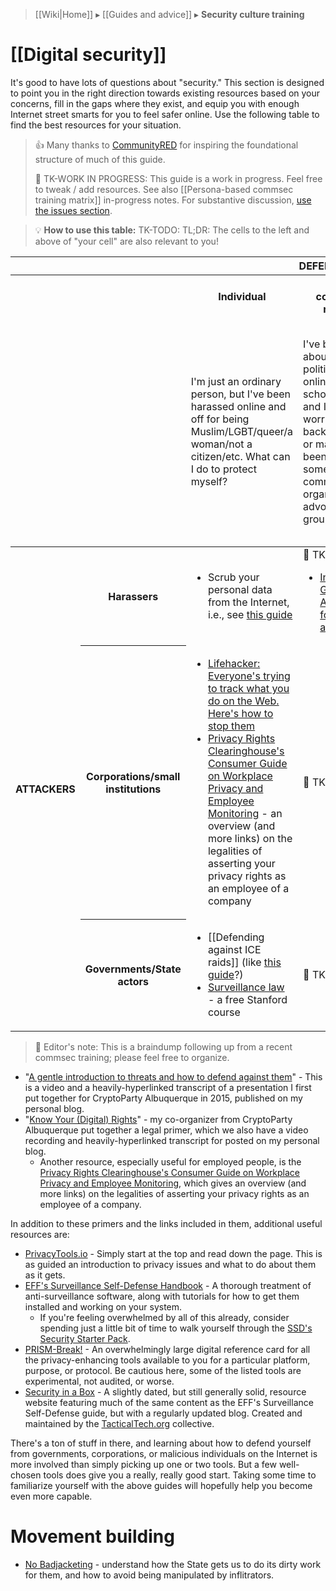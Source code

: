 > [[Wiki|Home]] ▸ [[Guides and advice]] ▸ **Security culture training**

# [[Digital security]]

It's good to have lots of questions about "security." This section is designed to point you in the right direction towards existing resources based on your concerns, fill in the gaps where they exist, and equip you with enough Internet street smarts for you to feel safer online. Use the following table to find the best resources for your situation.

> 👍 Many thanks to [CommunityRED](http://communityred.org/) for inspiring the foundational structure of much of this guide.
> 
> 🚧 TK-WORK IN PROGRESS: This guide is a work in progress. Feel free to tweak / add resources. See also [[Persona-based commsec training matrix]] in-progress notes. For substantive discussion, [use the issues section](https://github.com/AnarchoTechNYC/meta/issues/6).

> 💡 **How to use this table:** TK-TODO: TL;DR: The cells to the left and above of "your cell" are also relevant to you!

<table>
<thead>
    <tr>
      <th></th>
      <th></th>
      <th colspan="3">DEFENDER</th>
    </tr>
    <tr>
        <th></th>
        <th></th>
        <th>
            <img src="https://github.com/mcMMO-Dev/mcMMO/wiki/images/player-64x.png" alt="" align="left" />
            Individual
        </th>
        <th>Vocal community member</th>
        <th>
            <img src="https://github.com/mcMMO-Dev/mcMMO/wiki/images/admin-64x.png" alt="" align="left" />
            Targeted activist
        </th>
    </tr>
    <tr>
        <td></td>
        <td></td>
        <td>
            I'm just an ordinary person, but I've been harassed online and off for being Muslim/LGBT/queer/a woman/not a citizen/etc. What can I do to protect myself?
        </td>
        <td>
            I've been vocal about my political beliefs online/at school/at work, and I'm now I'm worried about a backlash. I may or may not have been involved in some community organizing and advocacy groups.
        </td>
        <td>
            I've been personally targeted for my activism and for speaking out about issues important to me already, and I want to do everything I can to protect myself from sophisticated, dedicated, frightening attackers.
        </td>
    </tr>
</thead>
<tbody>
    <tr>
        <th rowspan="3">ATTACKERS</th>
        <th>Harassers</th>
        <td>
            <!-- Individuals being targeted by lone harassers or a group (of other individuals). -->
            <ul>
                <li>Scrub your personal data from the Internet, i.e., see <a href="https://medium.com/@CommunityRED/feeling-scared-me-too-6ff2300e6836">this guide</a></li>
            </ul>
        </td>
        <td>
            <!-- Vocal community member being targeted by "enemy" groups. -->
            🚧 TK-TODO
            <ul>
                <li><a href="https://support.google.com/accounts/answer/1066447?hl=en">Install Google Authenticator for your accounts</a></li>
            </ul>
        </td>
        <td>
            <!-- Prominent activist being targeted by hate groups. -->
            🚧 TK-TODO
        </td>
    </tr>
    <tr>
        <th>Corporations/small institutions</th>
        <td>
            <!-- Individuals' data being collected by corporate interests. -->
            <ul>
                <li>
                    <a href="https://lifehacker.com/5887140/everyones-trying-to-track-what-you-do-on-the-web-heres-how-to-stop-them">Lifehacker: Everyone's trying to track what you do on the Web. Here's how to stop them</a>
                </li>
                <li>
                    <a href="https://www.privacyrights.org/consumer-guides/workplace-privacy-and-employee-monitoring">Privacy Rights Clearinghouse's Consumer Guide on Workplace Privacy and Employee Monitoring</a> - an overview (and more links) on the legalities of asserting your privacy rights as an employee of a company
                </li>
            </ul>
        </td>
        <td>
            <!-- Vocal community member being monitored by a company. -->
            🚧 TK-TODO
        </td>
        <td>
            <!-- Prominent activist being targeted by multinational. -->
            🚧 TK-TODO
        </td>
    </tr>
    <tr>
        <th>Governments/State actors</th>
        <td>
            <!-- Individuals being targeted by sophisticated attackers. -->
            <ul>
                <li>
                    [[Defending against ICE raids]] (like <a href="http://jlovelaw.com/updates/latest-news/157-how-to-protect-yourself-against-ice-raids">this guide</a>?)
                </li>
                <li>
                    <a href="http://online.stanford.edu/course/surveillance-law">Surveillance law</a> - a free Stanford course
                </li>
            </ul>
        </td>
        <td>
            <!-- Community members/advocates being targeted by sophisticated attackers. -->
            🚧 TK-TODO
        </td>
        <td>
            <!-- Prominent activists being targeted by sophisticated attackers for their activism. -->
            🚧 TK-TODO
        </td>
    </tr>
</tbody>
</table>

> 📝 Editor's note: This is a braindump following up from a recent commsec training; please feel free to organize.

* "[A gentle introduction to threats and how to defend against them](https://maymay.net/blog/2015/07/28/cryptoparty-albuquerque-a-gentle-introduction-to-threats-and-how-to-defend-against-them/)" - This is a video and a heavily-hyperlinked transcript of a presentation I first put together for CryptoParty Albuquerque in 2015, published on my personal blog.
* "[Know Your (Digital) Rights](https://maymay.net/blog/2015/08/08/cryptoparty-albuquerque-know-your-digital-rights/)" - my co-organizer from CryptoParty Albuquerque put together a legal primer, which we also have a video recording and heavily-hyperlinked transcript for posted on my personal blog.
  * Another resource, especially useful for employed people, is the [Privacy Rights Clearinghouse's Consumer Guide on Workplace Privacy and Employee Monitoring](https://www.privacyrights.org/consumer-guides/workplace-privacy-and-employee-monitoring), which gives an overview (and more links) on the legalities of asserting your privacy rights as an employee of a company.

In addition to these primers and the links included in them, additional useful resources are:

* [PrivacyTools.io](https://privacytools.io/) - Simply start at the top and read down the page. This is as guided an introduction to privacy issues and what to do about them as it gets.
* [EFF's Surveillance Self-Defense Handbook](https://ssd.eff.org/) - A thorough treatment of anti-surveillance software, along with tutorials for how to get them installed and working on your system.
  * If you're feeling overwhelmed by all of this already, consider spending just a little bit of time to walk yourself through the [SSD's Security Starter Pack](https://ssd.eff.org/en/playlist/want-security-starter-pack).
* [PRISM-Break!](https://prism-break.org/) - An overwhelmingly large digital reference card for all the privacy-enhancing tools available to you for a particular platform, purpose, or protocol. Be cautious here, some of the listed tools are experimental, not audited, or worse.
* [Security in a Box](https://securityinabox.org/) - A slightly dated, but still generally solid, resource website featuring much of the same content as the EFF's Surveillance Self-Defense guide, but with a regularly updated blog. Created and maintained by the [TacticalTech.org](https://tacticaltech.org/) collective.

There's a ton of stuff in there, and learning about how to defend yourself from governments, corporations, or malicious individuals on the Internet is more involved than simply picking up one or two tools. But a few well-chosen tools does give you a really, really good start. Taking some time to familiarize yourself with the above guides will hopefully help you become even more capable.

# Movement building

* [No Badjacketing](https://twincitiesgdc.org/badjacketing/) - understand how the State gets us to do its dirty work for them, and how to avoid being manipulated by inflitrators.